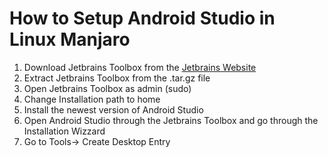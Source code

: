 # How to Setup Android Studio in Linux Manjaro
1. Download Jetbrains Toolbox from the [Jetbrains Website](https://www.jetbrains.com/toolbox-app/)
2. Extract Jetbrains Toolbox from the .tar.gz file
3. Open Jetbrains Toolbox as admin (sudo)
4. Change Installation path to home
5. Install the newest version of Android Studio
6. Open Android Studio through the Jetbrains Toolbox and go through the Installation Wizzard
7. Go to Tools-> Create Desktop Entry
